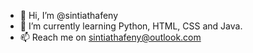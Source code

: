 - 👋 Hi, I’m @sintiathafeny
- 🌱 I’m currently learning Python, HTML, CSS and Java.
- 📫 Reach me on sintiathafeny@outlook.com

<!---
sintiathafeny/sintiathafeny is a ✨ special ✨ repository because its `README.md` (this file) appears on your GitHub profile.
You can click the Preview link to take a look at your changes.
--->
